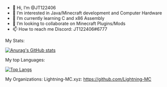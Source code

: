 - 👋 Hi, I’m @JT122406
- 👀 I’m interested in Java/Minecraft development and Computer Hardware
- 🌱 I’m currently learning C and x86 Assembly
- 💞️ I’m looking to collaborate on Minecraft Plugins/Mods
- 📫 How to reach me Discord: JT122406#6777

My Stats:

[![Anurag's GitHub stats](https://github-readme-stats.vercel.app/api?username=JT122406)](https://github.com/anuraghazra/github-readme-stats)

My top Languages:

[![Top Langs](https://github-readme-stats.vercel.app/api/top-langs/?username=JT122406)](https://github.com/anuraghazra/github-readme-stats)

My Organizations: 
Lightning-MC.xyz: https://github.com/Lightning-MC
<!---
JT122406/JT122406 is a ✨ special ✨ repository because its `README.md` (this file) appears on your GitHub profile.
You can click the Preview link to take a look at your changes.
--->
